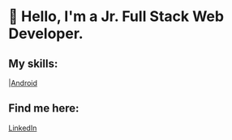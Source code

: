 # 👋 Hello, I'm a Jr. Full Stack Web Developer.

## My skills:

|[Android](https://img.shields.io/badge/Android-300C84?style=for-the-badge&logo=android&logoColor=white&labelColor=101010)

## Find me here:

[LinkedIn](https://www.linkedin.com/in/annalisa-de-santis-354a7b205)

